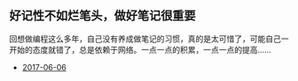 ## 好记性不如烂笔头，做好笔记很重要

回想做编程这么多年，自己没有养成做笔记的习惯，真的是太可惜了，可能自己一开始的态度就错了，总是依赖于网络。一点一点的积累，一点一点的提高……

- [2017-06-06](./2017-06-06.md)